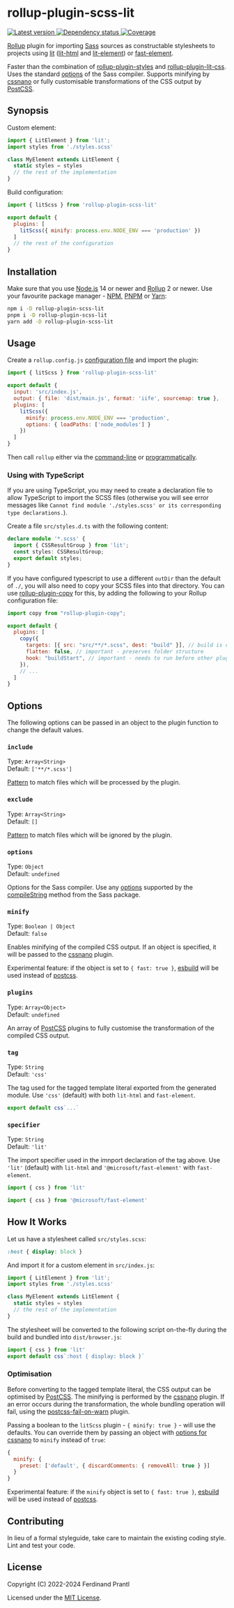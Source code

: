 # rollup-plugin-scss-lit

[![Latest version](https://img.shields.io/npm/v/rollup-plugin-scss-lit)
 ![Dependency status](https://img.shields.io/librariesio/release/npm/rollup-plugin-scss-lit)
](https://www.npmjs.com/package/rollup-plugin-scss-lit)
[![Coverage](https://codecov.io/gh/prantlf/rollup-plugin-scss-lit/branch/master/graph/badge.svg)](https://codecov.io/gh/prantlf/rollup-plugin-scss-lit)

[Rollup] plugin for importing [Sass] sources as constructable stylesheets to projects using [lit] ([lit-html] and [lit-element]) or [fast-element].

Faster than the combination of [rollup-plugin-styles] and [rollup-plugin-lit-css]. Uses the standard [options] of the Sass compiler. Supports minifying by [cssnano] or fully customisable transformations of the CSS output by [PostCSS].

## Synopsis

Custom element:

```js
import { LitElement } from 'lit';
import styles from './styles.scss'

class MyElement extends LitElement {
  static styles = styles
  // the rest of the implementation
}
```

Build configuration:

```js
import { litScss } from 'rollup-plugin-scss-lit'

export default {
  plugins: [
    litScss({ minify: process.env.NODE_ENV === 'production' })
  ]
  // the rest of the configuration
}
```

## Installation

Make sure that you use [Node.js] 14 or newer and [Rollup] 2 or newer. Use your favourite package manager - [NPM], [PNPM] or [Yarn]:

```sh
npm i -D rollup-plugin-scss-lit
pnpm i -D rollup-plugin-scss-lit
yarn add -D rollup-plugin-scss-lit
```

## Usage

Create a `rollup.config.js` [configuration file] and import the plugin:

```js
import { litScss } from 'rollup-plugin-scss-lit'

export default {
  input: 'src/index.js',
  output: { file: 'dist/main.js', format: 'iife', sourcemap: true },
  plugins: [
    litScss({
      minify: process.env.NODE_ENV === 'production',
      options: { loadPaths: ['node_modules'] }
    })
  ]
}
```

Then call `rollup` either via the [command-line] or [programmatically].

### Using with TypeScript

If you are using TypeScript, you may need to create a declaration file to allow TypeScript to import the SCSS files (otherwise you will see error messages like `Cannot find module './styles.scss' or its corresponding type declarations.`).

Create a file `src/styles.d.ts` with the following content:

```ts
declare module '*.scss' {
  import { CSSResultGroup } from 'lit';
  const styles: CSSResultGroup;
  export default styles;
}
```

If you have configured typescript to use a different `outDir` than the default of `./`, you will also need to copy your SCSS files into that directory. You can use [rollup-plugin-copy] for this, by adding the following to your Rollup configuration file:

```js
import copy from "rollup-plugin-copy";

export default {
  plugins: [
    copy({
      targets: [{ src: "src/**/*.scss", dest: "build" }], // build is configured as outDir in tsconfig.json
      flatten: false, // important - preserves folder structure
      hook: "buildStart", // important - needs to run before other plugins
    }),
    // ...
  ]
}
```

## Options

The following options can be passed in an object to the plugin function to change the default values.

### `include`

Type: `Array<String>`<br>
Default: `['**/*.scss']`

[Pattern] to match files which will be processed by the plugin.

### `exclude`

Type: `Array<String>`<br>
Default: `[]`

[Pattern] to match files which will be ignored by the plugin.

### `options`

Type: `Object`<br>
Default: `undefined`

Options for the Sass compiler. Use any [options] supported by the [compileString] method from the Sass package.

### `minify`

Type: `Boolean | Object`<br>
Default: `false`

Enables minifying of the compiled CSS output. If an object is specified, it will be passed to the [cssnano] plugin.

Experimental feature: if the object is set to `{ fast: true }`, [esbuild] will be used instead of [postcss].

### `plugins`

Type: `Array<Object>`<br>
Default: `undefined`

An array of [PostCSS] plugins to fully customise the transformation of the compiled CSS output.

### `tag`

Type: `String`<br>
Default: `'css'`

The tag used for the tagged template literal exported from the generated module. Use `'css'` (default) with both `lit-html` and `fast-element`.

```js
export default css`...`
```

### `specifier`

Type: `String`<br>
Default: `'lit'`

The import specifier used in the imnport declaration of the tag above. Use `'lit'` (default) with `lit-html` and `'@microsoft/fast-element'` with `fast-element`.

```js
import { css } from 'lit'
```

```js
import { css } from '@microsoft/fast-element'
```

## How It Works

Let us have a stylesheet called `src/styles.scss`:

```scss
:host { display: block }
```

And import it for a custom element in `src/index.js`:

```js
import { LitElement } from 'lit';
import styles from './styles.scss'

class MyElement extends LitElement {
  static styles = styles
  // the rest of the implementation
}
```

The stylesheet will be converted to the following script on-the-fly during the build and bundled into `dist/browser.js`:

```js
import { css } from 'lit'
export default css`:host { display: block }`
```

### Optimisation

Before converting to the tagged template literal, the CSS output can be optimised by [PostCSS]. The minifying is performed by the [cssnano] plugin. If an error occurs during the transformation, the whole bundling operation will fail, using the [postcss-fail-on-warn] plugin.

Passing a boolean to the `litScss` plugin - `{ minify: true }` - will use the defaults. You can override them by passing an object with [options for cssnano] to `minify` instead of `true`:

```js
{
  minify: {
    preset: ['default', { discardComments: { removeAll: true } }]
  }
}
```

Experimental feature: if the `minify` object is set to `{ fast: true }`, [esbuild] will be used instead of [postcss].

## Contributing

In lieu of a formal styleguide, take care to maintain the existing coding style. Lint and test your code.

## License

Copyright (C) 2022-2024 Ferdinand Prantl

Licensed under the [MIT License].

[MIT License]: http://en.wikipedia.org/wiki/MIT_License
[Rollup]: https://rollupjs.org/
[Node.js]: https://nodejs.org/
[NPM]: https://www.npmjs.com/
[PNPM]: https://pnpm.io/
[Yarn]: https://yarnpkg.com/
[configuration file]: https://www.rollupjs.org/guide/en/#configuration-files
[command-line]: https://www.rollupjs.org/guide/en/#command-line-reference
[programmatically]: https://www.rollupjs.org/guide/en/#javascript-api
[Pattern]: https://www.linuxjournal.com/content/bash-extended-globbing
[PostCSS]: https://postcss.org/
[Sass]: https://sass-lang.com/documentation/js-api
[cssnano]: https://cssnano.co/
[esbuild]: https://esbuild.github.io/
[postcss-fail-on-warn]: https://www.npmjs.com/package/postcss-fail-on-warn
[options supported by PostCSS for source maps]: https://postcss.org/api/#sourcemapoptions
[options for cssnano]: https://cssnano.co/docs/config-file/
[compileString]: https://sass-lang.com/documentation/js-api/modules#compileString
[options]: https://sass-lang.com/documentation/js-api/modules#StringOptions
[lit]: https://lit.dev/
[lit-html]: https://lit.dev/docs/components/styles/
[lit-element]: https://lit.dev/docs/api/LitElement/
[fast-element]: https://www.fast.design/docs/fast-element/leveraging-css/
[rollup-plugin-styles]: https://www.npmjs.com/package/rollup-plugin-styles
[rollup-plugin-lit-css]: https://www.npmjs.com/package/rollup-plugin-lit-css
[rollup-plugin-copy]: https://www.npmjs.com/package/rollup-plugin-copy
